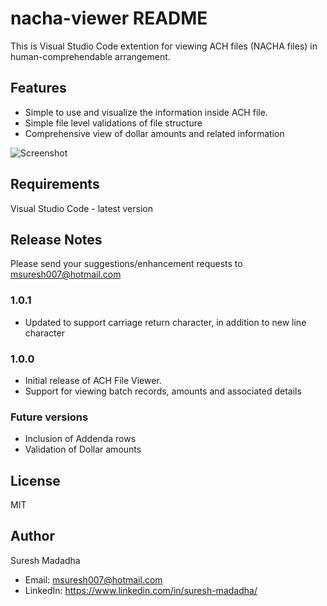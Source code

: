 # nacha-viewer README

This is Visual Studio Code extention for viewing ACH files (NACHA files) in  human-comprehendable arrangement.

## Features

- Simple to use and visualize the information inside ACH file.
- Simple file level validations of file structure
- Comprehensive view of dollar amounts and related information

![Screenshot](https://i.imgur.com/V6U8cM9.png)

## Requirements

Visual Studio Code - latest version

## Release Notes
Please send your suggestions/enhancement requests to msuresh007@hotmail.com 
### 1.0.1

 - Updated to support carriage return character, in addition to new line character
 

### 1.0.0

 - Initial release of ACH File Viewer. 
 - Support for viewing batch records, amounts and associated details

### Future versions
- Inclusion of Addenda rows
- Validation of Dollar amounts 


## License

MIT

## Author 

Suresh Madadha 
- Email: msuresh007@hotmail.com 
- LinkedIn: https://www.linkedin.com/in/suresh-madadha/ 

